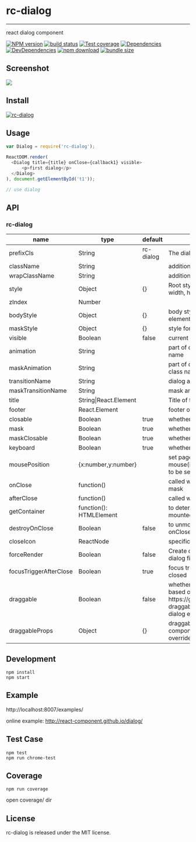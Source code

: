 # rc-dialog
---

react dialog component

[![NPM version][npm-image]][npm-url]
[![build status][travis-image]][travis-url]
[![Test coverage][coveralls-image]][coveralls-url]
[![Dependencies][david-image]][david-url]
[![DevDependencies][david-dev-image]][david-dev-url]
[![npm download][download-image]][download-url]
[![bundle size][bundlephobia-image]][bundlephobia-url]

[npm-image]: http://img.shields.io/npm/v/rc-dialog.svg?style=flat-square
[npm-url]: http://npmjs.org/package/rc-dialog
[travis-image]: https://img.shields.io/travis/react-component/dialog/master?style=flat-square
[travis-url]: https://travis-ci.org/react-component/dialog
[circleci-image]: https://img.shields.io/circleci/react-component/dialog/master?style=flat-square
[circleci-url]: https://circleci.com/gh/react-component/dialog
[coveralls-image]: https://img.shields.io/coveralls/react-component/dialog.svg?style=flat-square
[coveralls-url]: https://coveralls.io/r/react-component/dialog?branch=master
[david-url]: https://david-dm.org/react-component/dialog
[david-image]: https://david-dm.org/react-component/dialog/status.svg?style=flat-square
[david-dev-url]: https://david-dm.org/react-component/dialog?type=dev
[david-dev-image]: https://david-dm.org/react-component/dialog/dev-status.svg?style=flat-square
[download-image]: https://img.shields.io/npm/dm/rc-dialog.svg?style=flat-square
[download-url]: https://npmjs.org/package/rc-dialog
[bundlephobia-url]: https://bundlephobia.com/result?p=rc-dialog
[bundlephobia-image]: https://badgen.net/bundlephobia/minzip/rc-dialog

## Screenshot

<img src="http://gtms04.alicdn.com/tps/i4/TB1dp5lHXXXXXbmXpXXyVug.FXX-664-480.png" />

## Install

[![rc-dialog](https://nodei.co/npm/rc-dialog.png)](https://npmjs.org/package/rc-dialog)

## Usage

```js
var Dialog = require('rc-dialog');

ReactDOM.render(
  <Dialog title={title} onClose={callback1} visible>
      <p>first dialog</p>
  </Dialog>
), document.getElementById('t1'));

// use dialog
```

## API

### rc-dialog


<table class="table table-bordered table-striped">
    <thead>
    <tr>
        <th style="width: 100px;">name</th>
        <th style="width: 50px;">type</th>
        <th>default</th>
        <th>description</th>
    </tr>
    </thead>
    <tbody>
      <tr>
          <td>prefixCls</td>
          <td>String</td>
          <td>rc-dialog</td>
          <td>The dialog dom node's prefixCls</td>
      </tr>
      <tr>
          <td>className</td>
          <td>String</td>
          <td></td>
          <td>additional className for dialog</td>
      </tr>
      <tr>
          <td>wrapClassName</td>
          <td>String</td>
          <td></td>
          <td>additional className for dialog wrap</td>
      </tr>
      <tr>
          <td>style</td>
          <td>Object</td>
          <td>{}</td>
          <td>Root style for dialog element.Such as width, height</td>
      </tr>
      <tr>
          <td>zIndex</td>
          <td>Number</td>
          <td></td>
          <td></td>
      </tr>
      <tr>
          <td>bodyStyle</td>
          <td>Object</td>
          <td>{}</td>
          <td>body style for dialog body element.Such as height</td>
      </tr>
      <tr>
          <td>maskStyle</td>
          <td>Object</td>
          <td>{}</td>
          <td>style for mask element.</td>
      </tr>
      <tr>
          <td>visible</td>
          <td>Boolean</td>
          <td>false</td>
          <td>current dialog's visible status</td>
      </tr>
      <tr>
          <td>animation</td>
          <td>String</td>
          <td></td>
          <td>part of dialog animation css class name</td>
      </tr>
      <tr>
          <td>maskAnimation</td>
          <td>String</td>
          <td></td>
          <td>part of dialog's mask animation css class name</td>
      </tr>
      <tr>
          <td>transitionName</td>
          <td>String</td>
          <td></td>
          <td>dialog animation css class name</td>
      </tr>
      <tr>
          <td>maskTransitionName</td>
          <td>String</td>
          <td></td>
          <td>mask animation css class name</td>
      </tr>
      <tr>
          <td>title</td>
          <td>String|React.Element</td>
          <td></td>
          <td>Title of the dialog</td>
      </tr>
      <tr>
          <td>footer</td>
          <td>React.Element</td>
          <td></td>
          <td>footer of the dialog</td>
      </tr>
      <tr>
          <td>closable</td>
          <td>Boolean</td>
          <td>true</td>
          <td>whether show close button</td>
      </tr>
      <tr>
          <td>mask</td>
          <td>Boolean</td>
          <td>true</td>
          <td>whether show mask</td>
      </tr>
      <tr>
          <td>maskClosable</td>
          <td>Boolean</td>
          <td>true</td>
          <td>whether click mask to close</td>
      </tr>
    <tr>
        <td>keyboard</td>
        <td>Boolean</td>
        <td>true</td>
        <td>whether support press esc to close</td>
    </tr>
      <tr>
          <td>mousePosition</td>
          <td>{x:number,y:number}</td>
          <td></td>
          <td>set pageX and pageY of current mouse(it will cause transform origin to be set).</td>
      </tr>
      <tr>
          <td>onClose</td>
          <td>function()</td>
          <td></td>
          <td>called when click close button or mask</td>
      </tr>
      <tr>
          <td>afterClose</td>
          <td>function()</td>
          <td></td>
          <td>called when close animation end</td>
      </tr>
      <tr>
          <td>getContainer</td>
          <td>function(): HTMLElement</td>
          <td></td>
          <td>to determine where Dialog will be mounted</td>
      </tr>
      <tr>
          <td>destroyOnClose</td>
          <td>Boolean</td>
          <td>false</td>
          <td>to unmount child compenents on onClose</td>
      </tr>
      <tr>
          <td>closeIcon</td>
          <td>ReactNode</td>
          <td></td>
          <td>specific the close icon.</td>
      </tr>
      <tr>
          <td>forceRender</td>
          <td>Boolean</td>
          <td>false</td>
          <td>Create dialog dom node before dialog first show </td>
      </tr>
      <tr>
          <td>focusTriggerAfterClose</td>
          <td>Boolean</td>
          <td>true</td>
          <td>focus trigger element when dialog closed</td>
      </tr>
      <tr>
          <td>draggable</td>
          <td>Boolean</td>
          <td>false</td>
          <td>whether dialog should be draggable based on  react-draggble https://github.com/mzabriskie/react-draggable. default handle is the dialog element</td>
      </tr>
      <tr>
          <td>draggableProps</td>
          <td>Object</td>
          <td>{}</td>
          <td>draggable props to be passed to `<Draggable/>` component, pass `handle` prop to override the default handle</td>
      </tr>
    </tbody>
</table>

## Development

```
npm install
npm start
```

## Example

http://localhost:8007/examples/

online example: http://react-component.github.io/dialog/

## Test Case

```
npm test
npm run chrome-test
```

## Coverage

```
npm run coverage
```

open coverage/ dir


## License

rc-dialog is released under the MIT license.
